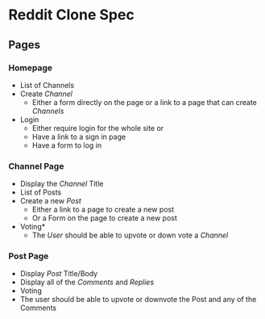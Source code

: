 # Reddit Clone Spec

## Pages
### Homepage
- List of Channels
- Create *Channel*
  - Either a form directly on the page or a link to a page that can create *Channels*
- Login
  - Either require login for the whole site or
  - Have a link to a sign in page
  - Have a form to log in 
  
### Channel Page
- Display the *Channel* Title
- List of Posts
- Create a new *Post*
  - Either a link to a page to create a new post
  - Or a Form on the page to create a new post
- Voting*
  - The *User* should be able to upvote or down vote a *Channel*
  
### Post Page
 - Display *Post* Title/Body
 - Display all of the *Comments* and *Replies*
 - Voting
  - The user should be able to upvote or downvote the Post and any of the Comments 

